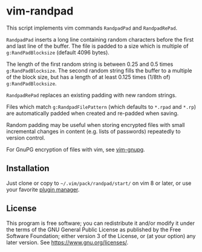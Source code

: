 # vim-randpad

This script implements vim commands `RandpadPad` and `RandpadRePad`.

`RandpadPad` inserts a long line containing random characters before the first
and last line of the buffer. The file is padded to a size which is multiple of
`g:RandPadBlocksize` (default 4096 bytes).

The length of the first random string is between 0.25 and 0.5 times
`g:RandPadBlocksize`. The second random string fills the buffer to a multiple
of the block size, but has a length of at least 0.125 times (1/8th of)
`g:RandPadBlocksize`.

`RandpadRePad` replaces an existing padding with new random strings.

Files which match `g:RandpadFilePattern` (which defaults to `*.rpad` and
`*.rp`) are automatically padded when created and re-padded when saving.

Random padding may be useful when storing encrypted files with small
incremental changes in content (e.g. lists of passwords) repeatedly to version
control.

For GnuPG encryption of files with vim, see
[vim-gnupg](https://github.com/jamessan/vim-gnupg).

## Installation

Just clone or copy to `~/.vim/pack/randpad/start/` on vim 8 or later, or use
your favorite
[plugin manager](https://github.com/mhinz/vim-galore#managing-plugins).

## License

This program is free software; you can redistribute it and/or modify it under
the terms of the GNU General Public License as published by the Free Software
Foundation; either version 3 of the License, or (at your option) any later
version. See https://www.gnu.org/licenses/.
